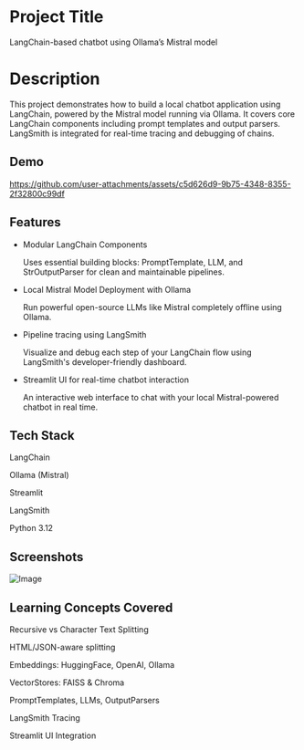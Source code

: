 
# Project Title

LangChain-based chatbot using Ollama’s Mistral model

# Description

This project demonstrates how to build a local chatbot application using LangChain, powered by the Mistral model running via Ollama.
It covers core LangChain components including prompt templates and output parsers. 
LangSmith is integrated for real-time tracing and debugging of chains.
## Demo

https://github.com/user-attachments/assets/c5d626d9-9b75-4348-8355-2f32800c99df


## Features

- Modular LangChain Components
  
  Uses essential building blocks: PromptTemplate, LLM, and StrOutputParser for clean and maintainable pipelines.

- Local Mistral Model Deployment with Ollama

  Run powerful open-source LLMs like Mistral completely offline using Ollama.


- Pipeline tracing using LangSmith

  Visualize and debug each step of your LangChain flow using LangSmith's developer-friendly dashboard.

- Streamlit UI for real-time chatbot interaction

  An interactive web interface to chat with your local Mistral-powered chatbot in real time.


## Tech Stack

LangChain

Ollama (Mistral)

Streamlit

LangSmith

Python 3.12
## Screenshots

![Image](https://github.com/user-attachments/assets/a232b4ed-0a47-4492-8e0b-3c4db94d934b)


## Learning Concepts Covered

Recursive vs Character Text Splitting

HTML/JSON-aware splitting

Embeddings: HuggingFace, OpenAI, Ollama

VectorStores: FAISS & Chroma

PromptTemplates, LLMs, OutputParsers

LangSmith Tracing

Streamlit UI Integration